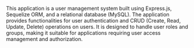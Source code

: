 
This application is a user management system built using Express.js, Sequelize ORM, and a relational database (MySQL). The application provides functionalities for user authentication and CRUD (Create, Read, Update, Delete) operations on users. It is designed to handle user roles and groups, making it suitable for applications requiring user access management and authorization.
